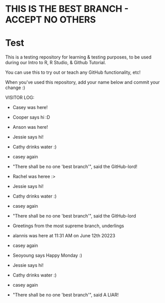 # THIS IS THE BEST BRANCH - ACCEPT NO OTHERS

# Test
This is a testing repository for learning & testing purposes, to be used during our Intro to R, R Studio, &amp; Github Tutorial.

You can use this to try out or teach any GitHub functionality, etc!

When you've used this repository, add your name below and commit your change :)

VISITOR LOG:
- Casey was here!
- Cooper says hi :D


- Anson was here!

- Jessie says hi!
- Cathy drinks water :)
- casey again
- "There shall be no one 'best branch'", said the GitHub-lord!


- Rachel was heree :>
- Jessie says hi!
- Cathy drinks water :)
- casey again
- "There shall be no one 'best branch'", said the GitHub-lord
- Greetings from the most supreme branch, underlings 
- alannis was here at 11:31 AM on June 12th 20223
- casey again
- Seoyoung says Happy Monday :)
- Jessie says hi!
- Cathy drinks water :)
- casey again
- "There shall be no one 'best branch'", said A LIAR!

